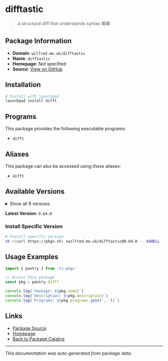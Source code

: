# difftastic

> a structural diff that understands syntax 🟥🟩

## Package Information

- **Domain**: `wilfred.me.uk/difftastic`
- **Name**: `difftastic`
- **Homepage**: Not specified
- **Source**: [View on GitHub](https://github.com/pkgxdev/pantry/tree/main/projects/wilfred.me.uk/difftastic/package.yml)

## Installation

```bash
# Install with launchpad
launchpad install difft
```

## Programs

This package provides the following executable programs:

- `difft`

## Aliases

This package can also be accessed using these aliases:

- `difft`

## Available Versions

<details>
<summary>Show all 9 versions</summary>

- `0.64.0`, `0.63.0`, `0.62.0`, `0.61.0`, `0.60.0`
- `0.59.0`, `0.58.0`, `0.57.0`, `0.56.1`

</details>

**Latest Version**: `0.64.0`

### Install Specific Version

```bash
# Install specific version
sh <(curl https://pkgx.sh) +wilfred.me.uk/difftastic@0.64.0 -- $SHELL -i
```

## Usage Examples

```typescript
import { pantry } from 'ts-pkgx'

// Access this package
const pkg = pantry.difft

console.log(`Package: ${pkg.name}`)
console.log(`Description: ${pkg.description}`)
console.log(`Programs: ${pkg.programs.join(', ')}`)
```

## Links

- [Package Source](https://github.com/pkgxdev/pantry/tree/main/projects/wilfred.me.uk/difftastic/package.yml)
- [Homepage](#)
- [Back to Package Catalog](../package-catalog.md)

---

*This documentation was auto-generated from package data.*
